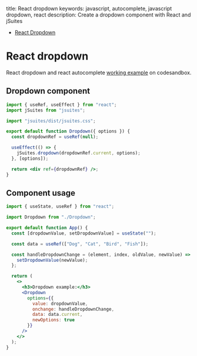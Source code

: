 title: React dropdown
keywords: javascript, autocomplete, javascript dropdown, react
description: Create a dropdown component with React and jSuites

* [React Dropdown](/docs/v4/dropdown-and-autocomplete)

React dropdown
==============

React dropdown and react autocomplete [working example](https://codesandbox.io/s/jsuites-dropdown-with-react-i4jwe) on codesandbox.  
  

Dropdown component
------------------

```jsx
import { useRef, useEffect } from "react";
import jSuites from "jsuites";

import "jsuites/dist/jsuites.css";

export default function Dropdown({ options }) {
  const dropdownRef = useRef(null);

  useEffect(() => {
    jSuites.dropdown(dropdownRef.current, options);
  }, [options]);

  return <div ref={dropdownRef} />;
}
```
  

Component usage
---------------

```jsx
import { useState, useRef } from "react";

import Dropdown from "./Dropdown";

export default function App() {
  const [dropdownValue, setDropdownValue] = useState("");

  const data = useRef(["Dog", "Cat", "Bird", "Fish"]);

  const handleDropdownChange = (element, index, oldValue, newValue) => {
    setDropdownValue(newValue);
  };

  return (
    <>
      <h3>Dropdown example:</h3>
      <Dropdown
        options={{
          value: dropdownValue,
          onchange: handleDropdownChange,
          data: data.current,
          newOptions: true
        }}
      />
    </>
  );
}
```
